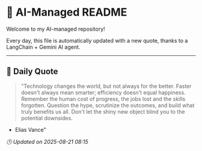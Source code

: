 # 🧠 AI-Managed README

Welcome to my AI-managed repository!

Every day, this file is automatically updated with a new quote, thanks to a LangChain + Gemini AI agent.

---

## 📅 Daily Quote

> "Technology changes the world, but not always for the better.
Faster doesn't always mean smarter; efficiency doesn't equal happiness.
Remember the human cost of progress, the jobs lost and the skills forgotten.
Question the hype, scrutinize the outcomes, and build what truly benefits us all.
Don't let the shiny new object blind you to the potential downsides.

- Elias Vance"

*🕒 Updated on 2025-08-21 08:15*